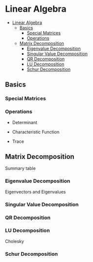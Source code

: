 # Linear Algebra

<!-- TOC -->

- [Linear Algebra](#linear-algebra)
  - [Basics](#basics)
    - [Special Matrices](#special-matrices)
    - [Operations](#operations)
  - [Matrix Decomposition](#matrix-decomposition)
    - [Eigenvalue Decomposition](#eigenvalue-decomposition)
    - [Singular Value Decomposition](#singular-value-decomposition)
    - [QR Decomposition](#qr-decomposition)
    - [LU Decomposition](#lu-decomposition)
    - [Schur Decomposition](#schur-decomposition)

<!-- /TOC -->

## Basics

### Special Matrices

### Operations

- Determinant

- Characteristic Function

- Trace


## Matrix Decomposition

Summary table


### Eigenvalue Decomposition

Eigenvectors and Eigenvalues

### Singular Value Decomposition

### QR Decomposition

### LU Decomposition

Cholesky

### Schur Decomposition
